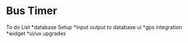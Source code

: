 # Bus Timer
 To do List
 *database Setup
 *input output to database ui
 *gps integration
 *widget
 *ui/ux upgrades
